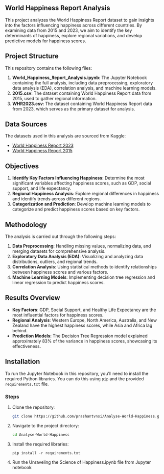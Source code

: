 ## World Happiness Report Analysis

This project analyzes the World Happiness Report dataset to gain insights into the factors influencing happiness across different countries. By examining data from 2015 and 2023, we aim to identify the key determinants of happiness, explore regional variations, and develop predictive models for happiness scores.

## Project Structure

This repository contains the following files:

1. **World_Happiness_Report_Analysis.ipynb**: The Jupyter Notebook containing the full analysis, including data preprocessing, exploratory data analysis (EDA), correlation analysis, and machine learning models.
2. **2015.csv**: The dataset containing World Happiness Report data from 2015, used to gather regional information.
3. **WHR2023.csv**: The dataset containing World Happiness Report data from 2023, which serves as the primary dataset for analysis.

## Data Sources

The datasets used in this analysis are sourced from Kaggle:

- [World Happiness Report 2023](https://www.kaggle.com/code/lukestarnes/world-happiness-report-2023/input?select=WHR2023.csv)
- [World Happiness Report 2015](https://www.kaggle.com/datasets/unsdsn/world-happiness/data?select=2015.csv)

## Objectives

1. **Identify Key Factors Influencing Happiness**: Determine the most significant variables affecting happiness scores, such as GDP, social support, and life expectancy.
2. **Regional Happiness Analysis**: Explore regional differences in happiness and identify trends across different regions.
3. **Categorization and Prediction**: Develop machine learning models to categorize and predict happiness scores based on key factors.

## Methodology

The analysis is carried out through the following steps:

1. **Data Preprocessing**: Handling missing values, normalizing data, and merging datasets for comprehensive analysis.
2. **Exploratory Data Analysis (EDA)**: Visualizing and analyzing data distributions, outliers, and regional trends.
3. **Correlation Analysis**: Using statistical methods to identify relationships between happiness scores and various factors.
4. **Machine Learning Models**: Implementing decision tree regression and linear regression to predict happiness scores.

## Results Overview

- **Key Factors**: GDP, Social Support, and Healthy Life Expectancy are the most influential factors for happiness scores.
- **Regional Analysis**: Western Europe, North America, Australia, and New Zealand have the highest happiness scores, while Asia and Africa lag behind.
- **Prediction Models**: The Decision Tree Regression model explained approximately 83% of the variance in happiness scores, showcasing its effectiveness.

## Installation

To run the Jupyter Notebook in this repository, you'll need to install the required Python libraries. You can do this using `pip` and the provided `requirements.txt` file.

### Steps

1. Clone the repository:

   ```bash
   git clone https://github.com/prashantvnsi/Analyse-World-Happiness.git

2. Navigate to the project directory:

    ```bash
    cd Analyse-World-Happiness

3. Install the required libraries:

    ```
    pip install -r requirements.txt

4. Run the Unraveling the Science of Happiness.ipynb file from Jupyter notebook
